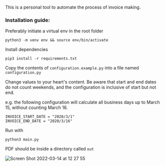 This is a personal tool to automate the process of invoice making.

### Installation guide:

Preferably initiate a virtual env in the root folder
```
python3 -m venv env && source env/bin/activate
```

Install dependencies
```
pip3 install -r requirements.txt
```

Copy the contents of `configuration.example.py` into a file named `configuration.py`

Change values to your heart's content. Be aware that start and end dates do not count weekends, and the configuration is inclusive of start but not end.

e.g. the following configuration will calculate all business days up to March 15, without counting March 16.
```
INVOICE_START_DATE = "2020/3/1"
INVOICE_END_DATE = "2020/3/16"
```

Run with
```
python3 main.py
```

PDF should be inside a directory called `out`

![Screen Shot 2022-03-14 at 12 27 55](https://user-images.githubusercontent.com/7563640/158246554-d37e9c28-50ee-4f33-8988-a411c588388f.png)

